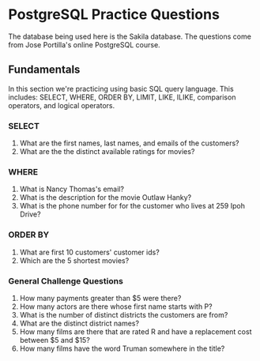 # PostgreSQL Practice Questions
The database being used here is the Sakila database. The questions come from
Jose Portilla's online PostgreSQL course.

## Fundamentals
In this section we're practicing using basic SQL query language. This includes:
SELECT, WHERE, ORDER BY, LIMIT, LIKE, ILIKE, comparison operators, and logical
operators.
### SELECT
1. What are the first names, last names, and emails of the customers?
2. What are the the distinct available ratings for movies?

### WHERE
1. What is Nancy Thomas's email?
2. What is the description for the movie Outlaw Hanky?
3. What is the phone number for for the customer who lives at 259 Ipoh Drive?

### ORDER BY
1. What are first 10 customers' customer ids?
2. Which are the 5 shortest movies?

### General Challenge Questions
1. How many payments greater than $5 were there?
2. How many actors are there whose first name starts with P?
3. What is the number of distinct districts the customers are from?
4. What are the distinct district names?
5. How many films are there that are rated R and have a replacement cost 
between $5 and $15?
6. How many films have the word Truman somewhere in the title?
